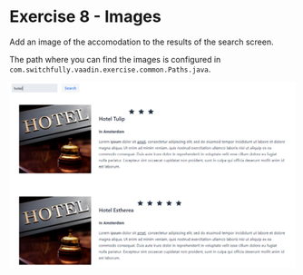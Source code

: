 # Exercise 8 - Images

Add an image of the accomodation to the results of the search screen.

The path where you can find the images is configured in `com.switchfully.vaadin.exercise.common.Paths.java`.

![screenshot](exercise.png)
